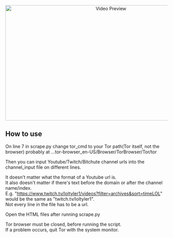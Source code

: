 <p align="center"><img alt="Video Preview" src="./showcase.gif" width="640" height="360"/></p>
             
## How to use  

On line 7 in scrape.py change tor_cmd to your Tor path(Tor itself, not the browser) probably at ...tor-browser_en-US/Browser/TorBrowser/Tor/tor  
  
Then you can input Youtube/Twitch/Bitchute channel urls into the channel_input file on different lines.  

It doesn't matter what the format of a Youtube url is.  
It also doesn't matter if there's text before the domain or after the channel name/index.  
E.g. "https://www.twitch.tv/loltyler1/videos?filter=archives&sort=timeLOL" would be the same as "twitch.tv/loltyler1".  
Not every line in the file has to be a url.  

Open the HTML files after running scrape.py  
  
Tor browser must be closed, before running the script.  
If a problem occurs, quit Tor with the system monitor.
